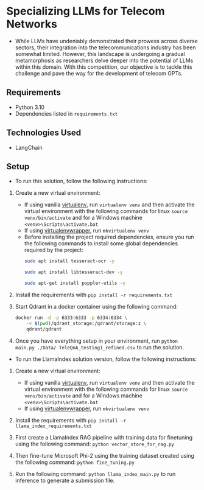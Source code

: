 # Specializing LLMs for Telecom Networks

- While LLMs have undeniably demonstrated their prowess across diverse sectors, their integration into the telecommunications industry has been somewhat limited. However, this landscape is undergoing a gradual metamorphosis as researchers delve deeper into the potential of LLMs within this domain. With this competition, our objective is to tackle this challenge and pave the way for the development of telecom GPTs.

## Requirements
- Python 3.10
- Dependencies listed in `requirements.txt`

## Technologies Used
- LangChain


## Setup
- To run this solution, follow the following instructions:

1. Create a new virtual environment:
    - If using vanilla [virtualenv](https://virtualenv.pypa.io/en/latest/), run `virtualenv venv` and then activate the virtual environment with the following commands for linux `source venv/bin/activate` and for a Windows machine `<venv>\Scripts\activate.bat`
    - If using [virtualenvwrapper](https://virtualenvwrapper.readthedocs.org/en/latest/), run `mkvirtualenv venv`
    - Before installing the project required dependencies, ensure you run the following commands to install some global dependencies required by the project:
      ```bash
      sudo apt install tesseract-ocr -y
      ```
      ```bash
      sudo apt install libtesseract-dev -y
      ```
      ```bash
      sudo apt-get install poppler-utils -y
      ```

2. Install the requirements with `pip install -r requirements.txt`

3. Start Qdrant in a docker container using the following command:
    ```bash
    docker run -d -p 6333:6333 -p 6334:6334 \
        -v $(pwd)/qdrant_storage:/qdrant/storage:z \
        qdrant/qdrant
    ```
4. Once you have everything setup in your environment, run `python main.py ./Data/ TeleQnA_testing1_refined.csv` to run the solution.

- To run the LlamaIndex solution version, follow the following instructions:

1. Create a new virtual environment:
    - If using vanilla [virtualenv](https://virtualenv.pypa.io/en/latest/), run `virtualenv venv` and then activate the virtual environment with the following commands for linux `source venv/bin/activate` and for a Windows machine `<venv>\Scripts\activate.bat`
    - If using [virtualenvwrapper](https://virtualenvwrapper.readthedocs.org/en/latest/), run `mkvirtualenv venv`
  
2. Install the requirements with `pip install -r llama_index_requirements.txt`

3. First create a LlamaIndex RAG pipeline with training data for finetuning using the following command: ```python vector_store_for_rag.py```

4. Then fine-tune Microsoft Phi-2 using the training dataset created using the following command: ```python fine_tuning.py```

5. Run the following command: ```python llama_index_main.py``` to run inference to generate a submission file.
